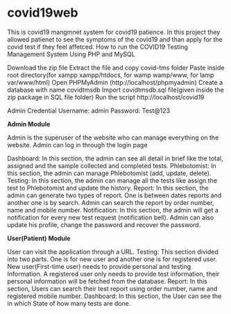 # covid19web
This is covid19 mangmnet system for covid19 patience. In this project they allowed patienet to see the symptoms  of the covid19 and than apply for the covid test if they feel affetced. 
How to run the COVID19 Testing Management System Using PHP and MySQL

Download the zip file
Extract the file and copy covid-tms folder
Paste inside root directory(for xampp xampp/htdocs, for wamp wamp/www, for lamp var/www/html)
Open PHPMyAdmin (http://localhost/phpmyadmin)
Create a database with name covidtmsdb
Import covidtmsdb.sql file(given inside the zip package in SQL file folder)
Run the script http://localhost/covid19

Admin Credential
Username: admin
Password: Test@123

**Admin Module**

Admin is the superuser of the website who can manage everything on the website. Admin can log in through the login page

Dashboard: In this section, the admin can see all detail in brief like the total, assigned and the sample collected and completed tests.
Phlebotomist: In this section, the admin can manage Phlebotomist (add, update, delete).
Testing: In this section, the admin can manage all the tests like assign the test to Phlebotomist and update the history.
Report: In this section, the admin can generate two types of report. One is between dates reports and another one is by search. Admin can search the report by order number, name and mobile number.
Notification: In this section, the admin will get a notification for every new test request (notification bell).
Admin can also update his profile, change the password and recover the password.

**User(Patient) Module**

User can visit the application through a URL.
Testing: This section divided into two parts. One is for new user and another one is for registered user. New user(First-time user) needs to provide personal and testing Information. A registered user only needs to provide test information, their personal information will be fetched from the database.
Report: In this section, Users can search their test report using order number, name and registered mobile number.
Dashboard: In this section, the User can see the in which State of how many tests are done.
